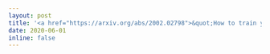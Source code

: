 ```yaml
---
layout: post
title: '<a href="https://arxiv.org/abs/2002.02798">&quot;How to train your neural ODE: ...&quot;</a> was accepted to ICML 2020'
date: 2020-06-01
inline: false
---
```



